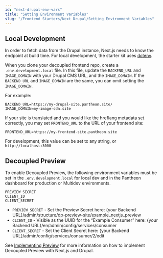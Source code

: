```yaml
---
id: "next-drupal-env-vars"
title: "Setting Environment Variables"
slug: "/Frontend Starters/Next Drupal/Setting Environment Variables"
---
```


## Local Development

In order to fetch data from the Drupal instance, Next.js needs to know the endpoint
at build time. For local development, the starter kit uses [dotenv](https://www.npmjs.com/package/dotenv).

When you clone your decoupled frontend repo, create a `.env.development.local` file.
In this file, update the `BACKEND_URL` and `IMAGE_DOMAIN` with your Drupal CMS URL, and the `IMAGE_DOMAIN`.
If the `BACKEND_URL` and `IMAGE_DOMAIN` are the same, you can omit setting the `IMAGE_DOMAIN`.

For example:

```
BACKEND_URL=https://my-drupal-site.pantheon.site/
IMAGE_DOMAIN=my-image-cdn.site
```

If your site is translated and you would like the hreflang metadata set correctly, 
you may set `FRONTEND_URL` to the URL of your frontend site:

```
FRONTEND_URL=https://my-frontend-site.pantheon.site
```

For development, this value can be set to any string, or `http://localhost:3000`

## Decoupled Preview

To enable Decoupled Preview, the following environment variables must be set
in the `.env.development.local` for local dev and in the Pantheon dashboard for production or
Multidev environments.

```
PREVIEW_SECRET
CLIENT_ID
CLIENT_SECRET
```

- `PREVIEW_SECRET` - Set the Preview Secret here: {your Backend URL}/admin/structure/dp-preview-site/example_nextjs_preview
- `CLIENT_ID` - Visible as the UUID for the “Example Consumer” here: {your Backend URL}/en/admin/config/services/consumer
- `CLIENT_SECRET` - Set the Client Secret here: {your Backend URL}/admin/config/services/consumer/2/edit

See [Implementing Preview](./implementing-preview.md) for more information on how to implement Decoupled Preview with Next.js and Drupal.
